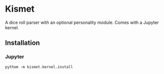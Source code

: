 # Kismet
A dice roll parser with an optional personality module.
Comes with a Jupyter kernel.

## Installation
### Jupyter
```
pythom -m kismet.kernel.install
```
